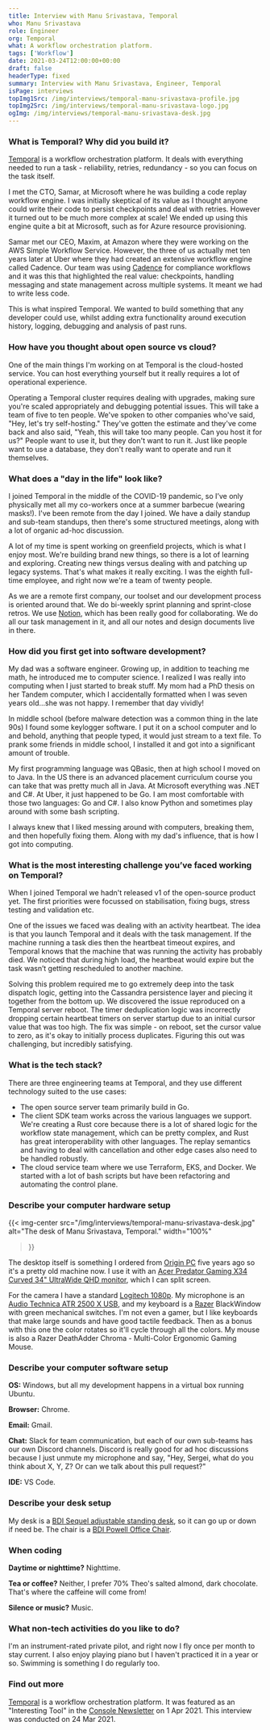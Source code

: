```yaml
---
title: Interview with Manu Srivastava, Temporal
who: Manu Srivastava
role: Engineer
org: Temporal
what: A workflow orchestration platform.
tags: ['Workflow']
date: 2021-03-24T12:00:00+00:00
draft: false
headerType: fixed
summary: Interview with Manu Srivastava, Engineer, Temporal
isPage: interviews
topImg1Src: /img/interviews/temporal-manu-srivastava-profile.jpg
topImg2Src: /img/interviews/temporal-manu-srivastava-logo.jpg
ogImg: /img/interviews/temporal-manu-srivastava-desk.jpg
---
```


### What is Temporal? Why did you build it?

[Temporal](https://temporal.io/) is a workflow orchestration platform. It deals
with everything needed to run a task - reliability, retries, redundancy - so
you can focus on the task itself.

I met the CTO, Samar, at Microsoft where he was building a code replay
workflow engine. I was initially skeptical of its value as I thought anyone
could write their code to persist checkpoints and deal with retries. However it
turned out to be much more complex at scale! We ended up using this engine
quite a bit at Microsoft, such as for Azure resource provisioning.

Samar met our CEO, Maxim, at Amazon where they were working on the AWS Simple
Workflow Service. However, the three of us actually met ten years later at Uber
where they had created an extensive workflow engine called Cadence. Our team
was using [Cadence](https://cadenceworkflow.io/) for compliance workflows and
it was this that highlighted the real value: checkpoints, handling messaging
and state management across multiple systems. It meant we had to write less
code.

This is what inspired Temporal. We wanted to build something that any developer
could use, whilst adding extra functionality around execution history, logging,
debugging and analysis of past runs.

### How have you thought about open source vs cloud?

One of the main things I'm working on at Temporal is the cloud-hosted service.
You can host everything yourself but it really requires a lot of operational
experience.

Operating a Temporal cluster requires dealing with upgrades, making sure you're
scaled appropriately and debugging potential issues. This will take a team of
five to ten people. We've spoken to other companies who've said, "Hey, let's
try self-hosting." They've gotten the estimate and they've come back and also
said, "Yeah, this will take too many people. Can you host it for us?" People
want to use it, but they don't want to run it. Just like people want to use a
database, they don't really want to operate and run it themselves.

### What does a "day in the life" look like?

I joined Temporal in the middle of the COVID-19 pandemic, so I’ve only
physically met all my co-workers once at a summer barbecue (wearing masks!).
I've been remote from the day I joined. We have a daily standup and sub-team
standups, then there's some structured meetings, along with a lot of organic
ad-hoc discussion.

A lot of my time is spent working on greenfield projects, which is what I enjoy
most. We're building brand new things, so there is a lot of learning and
exploring. Creating new things versus dealing with and patching up legacy
systems. That's what makes it really exciting. I was the eighth full-time
employee, and right now we're a team of twenty people.

As we are a remote first company, our toolset and our development process is
oriented around that. We do bi-weekly sprint planning and sprint-close retros.
We use [Notion](https://www.notion.so), which has been really good for
collaborating. We do all our task management in it, and all our notes and
design documents live in there.

### How did you first get into software development?

My dad was a software engineer. Growing up, in addition to teaching me math, he
introduced me to computer science. I realized I was really into computing when
I just started to break stuff. My mom had a PhD thesis on her Tandem computer,
which I accidentally formatted when I was seven years old...she was not happy.
I remember that day vividly!

In middle school (before malware detection was a common thing in the late 90s)
I found some keylogger software. I put it on a school computer and lo and
behold, anything that people typed, it would just stream to a text file. To
prank some friends in middle school, I installed it and got into a significant
amount of trouble.

My first programming language was QBasic, then at high school I moved on to
Java. In the US there is an advanced placement curriculum course you can take
that was pretty much all in Java. At Microsoft everything was .NET and C#. At
Uber, it just happened to be Go. I am most comfortable with those two
languages: Go and C#. I also know Python and sometimes play around with some
bash scripting.

I always knew that I liked messing around with computers, breaking them, and
then hopefully fixing them. Along with my dad's influence, that is how I got
into computing.

### What is the most interesting challenge you’ve faced working on Temporal?

When I joined Temporal we hadn't released v1 of the open-source product yet.
The first priorities were focussed on stabilisation, fixing bugs, stress
testing and validation etc.

One of the issues we faced was dealing with an activity heartbeat. The idea is
that you launch Temporal and it deals with the task management. If the machine
running a task dies then the heartbeat timeout expires, and Temporal knows that
the machine that was running the activity has probably died. We noticed that
during high load, the heartbeat would expire but the task wasn’t getting
rescheduled to another machine.

Solving this problem required me to go extremely deep into the task dispatch
logic, getting into the Cassandra persistence layer and piecing it together
from the bottom up. We discovered the issue reproduced on a Temporal server
reboot. The timer deduplication logic was incorrectly dropping certain
heartbeat timers on server startup due to an initial cursor value that was too
high. The fix was simple - on reboot, set the cursor value to zero, as it's
okay to initially process duplicates. Figuring this out was challenging, but
incredibly satisfying.

### What is the tech stack?

There are three engineering teams at Temporal, and they use different
technology suited to the use cases:

* The open source server team primarily build in Go.
* The client SDK team works across the various languages we support. We're
  creating a Rust core because there is a lot of shared logic for the workflow
  state management, which can be pretty complex, and Rust has great
  interoperability with other languages. The replay semantics and having to
  deal with cancellation and other edge cases also need to be handled robustly.
* The cloud service team where we use Terraform, EKS, and Docker. We started
  with a lot of bash scripts but have been refactoring and automating the
  control plane.

### Describe your computer hardware setup

{{< img-center
src="/img/interviews/temporal-manu-srivastava-desk.jpg"
alt="The desk of Manu Srivastava, Temporal."
width="100%"
>}}

The desktop itself is something I ordered from [Origin
PC](https://www.originpc.com/) five years ago so it's a pretty old machine now.
I use it with an [Acer Predator Gaming X34 Curved 34" UltraWide QHD
monitor](https://www.amazon.com/Acer-X34-Pbmiphzx-UltraWide-Technology/dp/B079FV8S5M/),
which I can split screen.

For the camera I have a standard [Logitech
1080p](https://www.logitech.com/en-gb/products/webcams/c922-pro-stream-webcam.960-001088.html).
My microphone is an [Audio Technica ATR 2500 X
USB](https://www.audio-technica.com/en-gb/atr2500x-usb), and my keyboard is a
[Razer](https://www.razer.com/gb-en/gaming-keyboards-and-keypads) BlackWindow
with green mechanical switches. I'm not even a gamer, but I like keyboards that
make large sounds and have good tactile feedback. Then as a bonus with this one
the color rotates so it'll cycle through all the colors. My mouse is also a
Razer DeathAdder Chroma - Multi-Color Ergonomic Gaming Mouse.

### Describe your computer software setup

**OS:** Windows, but all my development happens in a virtual box running
Ubuntu.

**Browser:** Chrome.

**Email:** Gmail.

**Chat:** Slack for team communication, but each of our own sub-teams has our
own Discord channels. Discord is really good for ad hoc discussions because I
just unmute my microphone and say, "Hey, Sergei, what do you think about X, Y,
Z? Or can we talk about this pull request?"

**IDE:** VS Code.

### Describe your desk setup

My desk is a [BDI Sequel adjustable standing
desk](https://www.woodleys.com/bdi-sequel-6052-lift-standing-desk-66x30/6052-1729/iteminformation.aspx),
so it can go up or down if need be. The chair is a [BDI Powell Office
Chair](https://www.kasala.com/catalog/product/bdi-home-sale/bdi-powell-office-chair-fabric/).

### When coding

**Daytime or nighttime?** Nighttime.

**Tea or coffee?** Neither, I prefer 70% Theo's salted almond, dark chocolate.
That's where the caffeine will come from!

**Silence or music?** Music.

### What non-tech activities do you like to do?

I'm an instrument-rated private pilot, and right now I fly once per month to
stay current. I also enjoy playing piano but I haven't practiced it in a year
or so. Swimming is something I do regularly too.

### Find out more

[Temporal](https://temporal.io/) is a workflow orchestration platform. It was
featured as an "Interesting Tool" in the [Console
Newsletter](https://console.dev) on 1 Apr 2021.  This interview was conducted
on 24 Mar 2021.
